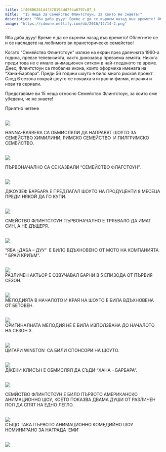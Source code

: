 ```yaml
---
title: 1f40806261d4f378193dd7f4a0797c87_t
mitle:  "15 Неща За Семейство Флинтстоун, За Които Не Знаете!"
description: "Яба даба дууу! Време е да се върнем назад във времето! Облегнете се и се насладете на любимото ви праисторическо семейство! Когато &qout;Семейство Флинтстоун&qout; излезе на е�"
image: "https://cdnone.netlify.com/db/2016/12/14-2.png"
---
```


 <p>Яба даба дууу! Време е да се върнем назад във времето! Облегнете се и се насладете на любимото ви праисторическо семейство!</p>      <p>Когато “Семейство Флинтстоун” излезе на екран през далечната 1960-а година, превзе телевизията, както динозавър превзема земята. Никога преди това не е имало анимационен ситком в най-гледаното тв време. Днес, Флинтстоун са глобална икона, които оформиха имената на “Хана-Барбара”. Преди 56 години шоуто е било много рисков проект. След 6 сезона покрай шоуто се появиха и игрални филми, играчки и нови тв сериали.</p>  <p>Представяме ви 15 неща относно Семейство Флинтстоун, за които сме убедени, че не знаете!</p> <p>Приятно четене</p>      <p> <br/><img src="https://cdnone.netlify.com/db/2016/12/14-2.png"/></p> <p>HANNA-BARBERA СА ОБМИСЛЯЛИ ДА НАПРАВЯТ ШОУТО ЗА СЕМЕЙСТВО ХИМИЛИНИ, РИМСКО СЕМЕЙСТВО  И ПИЛГРИМСКО СЕМЕЙСТВО.</p> <p> <br/><img src="https://cdnone.netlify.com/db/2016/12/13-28.jpg"/><br/></p> <p>ПЪРВОНАЧАЛНО СА СЕ КАЗВАЛИ “СЕМЕЙСТВО ФЛАГСТОУН”.</p>      <p> <br/><img src="https://cdnone.netlify.com/db/2016/12/12-1-760x426.png"/></p> <p>ДЖОУЗЕФ БАРБАРА Е ПРЕДЛАГАЛ ШОУТО НА ПРОДУЦЕНТИ 8 МЕСЕЦА ПРЕДИ НЯКОЙ ДА ГО КУПИ.</p>  <p> <br/><img src="https://cdnone.netlify.com/db/2016/12/11-36-760x385.jpg"/><br/></p> <p>СМЕЙСТВО ФЛИНТСТОУН ПЪРВОНАЧАЛНО Е ТРЯБВАЛО ДА ИМАТ СИН, А НЕ ДЪЩЕРЯ.</p> <p> <br/><img src="https://cdnone.netlify.com/db/2016/12/10-39.jpg"/><br/></p> <p>“ЯБА -ДАБА – ДУУ”  Е БИЛО ВДЪХНОВЕНО ОТ МОТО НА КОМПАНИЯТА ” БРАЙ КРИЪМ”.</p>      <p> <br/><img src="https://cdnone.netlify.com/db/2016/12/9-40.jpg"/><br/> РАЗЛИЧЕН АКТЬОР Е ОЗВУЧАВАЛ БАРНИ В 5 ЕПИЗОДА ОТ ПЪРВИЯ СЕЗОН.</p> <p> <br/><img src="https://cdnone.netlify.com/db/2016/12/8-41.jpg"/><br/> МЕЛОДИЯТА В НАЧАЛОТО И КРАЯ НА ШОУТО Е БИЛА ВДЪХНОВЕНА ОТ БЕТОВЕН.</p> <p> <br/><img src="https://cdnone.netlify.com/db/2016/12/7-40.jpg"/><br/> ОРИГИНАЛНАТА МЕЛОДИЯ НЕ Е БИЛА ИЗПОЛЗВАНА ДО НАЧАЛОТО НА СЕЗОН 3.</p> <p> <br/><img src="https://cdnone.netlify.com/db/2016/12/6-47.jpg"/><br/> ЦИГАРИ WINSTON  СА БИЛИ СПОНСОРИ НА ШОУТО.</p>      <p> <br/><img src="https://cdnone.netlify.com/db/2016/12/15-27-760x595.jpg"/><br/> ДЖЕКИ КЛИСЪН Е ОБМИСЛЯЛ ДА СЪДИ “ХАНА – БАРБАРА”.</p> <p> <br/><img src="https://cdnone.netlify.com/db/2016/12/5-45.jpg"/><br/></p> <p>СЕМЙСТВО ФЛИНТСТОУН Е БИЛО ПЪРВОТО АМЕРИКАНСКО АНИМАЦИОННО ШОУ, КОЕТО ПОКАЗВА ДВАМА ДУШИ ОТ РАЗЛИЧЕН ПОЛ ДА СПЯТ НА ЕДНО ЛЕГЛО.</p>  <p> <br/><img src="https://cdnone.netlify.com/db/2016/12/4-47-760x570.jpg"/><br/> СЪЩО ТАКА ПЪРВОТО АНИМАЦИОННО КОМЕДИЙНО ШОУ НОМИНИРАНО ЗА НАГРАДА ‘ЕМИ’</p> <p> <br/><img src="https://cdnone.netlify.com/db/2016/12/3-3.png"/></p>       